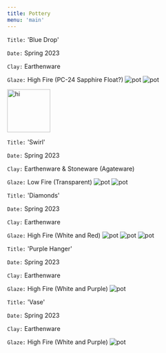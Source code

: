 ```yaml
---
title: Pottery
menu: 'main'
---
```


`Title:` 'Blue Drop'

`Date:` Spring 2023

`Clay:` Earthenware

`Glaze:` High Fire (PC-24 Sapphire Float?)
![pot](DSC03435-scaled.webp)
![pot](DSC03433-scaled.webp)

<img src="DSC03437.gif" alt="hi" style="width: 100px;"/>


`Title:` 'Swirl'

`Date:` Spring 2023

`Clay:` Earthenware & Stoneware (Agateware)

`Glaze:` Low Fire (Transparent) 
![pot](DSC03428-scaled.webp)
![pot](DSC03429-scaled.webp)


`Title:` 'Diamonds'

`Date:` Spring 2023

`Clay:` Earthenware

`Glaze:` High Fire (White and Red) 
![pot](DSC03557-scaled.webp)
![pot](DSC03559-scaled.webp)
![pot](DSC03558-scaled.webp)


`Title:` 'Purple Hanger'

`Date:` Spring 2023

`Clay:` Earthenware

`Glaze:` High Fire (White and Purple) 
![pot](DSC03551-scaled.webp)

`Title:` 'Vase'

`Date:` Spring 2023

`Clay:` Earthenware

`Glaze:` High Fire (White and Purple) 
![pot](DSC03504-scaled.webp)

